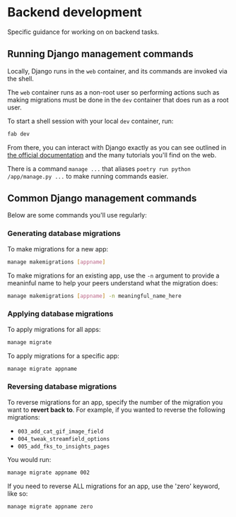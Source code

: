 # Backend development

Specific guidance for working on on backend tasks.

## Running Django management commands

Locally, Django runs in the `web` container, and its commands are invoked via the shell.

The `web` container runs as a non-root user so performing actions such as making migrations must be done in the `dev` container that does run as a root user.

To start a shell session with your local `dev` container, run:

```sh
fab dev
```

From there, you can interact with Django exactly as you can see outlined in [the official documentation](https://docs.djangoproject.com/en/stable/topics/migrations/#module-django.db.migrations) and the many tutorials you'll find on the web.

There is a command `manage ...` that aliases `poetry run python /app/manage.py ...` to make running commands easier.

## Common Django management commands

Below are some commands you'll use regularly:

### Generating database migrations

To make migrations for a new app:

```sh
manage makemigrations [appname]
```

To make migrations for an existing app, use the `-n` argument to provide a meaninful name to help your peers understand what the migration does:

```sh
manage makemigrations [appname] -n meaningful_name_here
```

### Applying database migrations

To apply migrations for all apps:

```sh
manage migrate
```

To apply migrations for a specific app:

```sh
manage migrate appname
```

### Reversing database migrations

To reverse migrations for an app, specify the number of the migration you want to **revert back to**. For example, if you wanted to reverse the following migrations:

- `003_add_cat_gif_image_field`
- `004_tweak_streamfield_options`
- `005_add_fks_to_insights_pages`

You would run:

```sh
manage migrate appname 002
```

If you need to reverse ALL migrations for an app, use the 'zero' keyword, like so:

```sh
manage migrate appname zero
```
